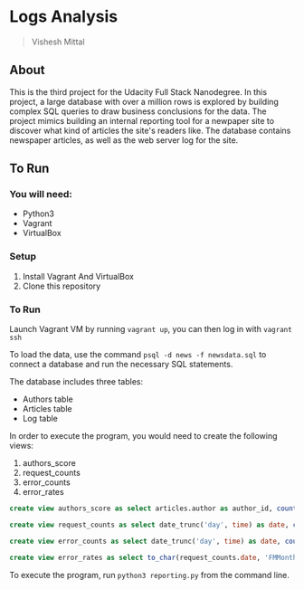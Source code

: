 # Logs Analysis

> Vishesh Mittal

## About

This is the third project for the Udacity Full Stack Nanodegree. In this project, a large database with over a million rows is explored by building complex SQL queries to draw business conclusions for the data. The project mimics building an internal reporting tool for a newpaper site to discover what kind of articles the site's readers like. The database contains newspaper articles, as well as the web server log for the site.

## To Run

### You will need:
- Python3
- Vagrant
- VirtualBox

### Setup
1. Install Vagrant And VirtualBox
2. Clone this repository

### To Run

Launch Vagrant VM by running `vagrant up`, you can then log in with `vagrant ssh`

To load the data, use the command `psql -d news -f newsdata.sql` to connect a database and run the necessary SQL statements.

The database includes three tables:
- Authors table
- Articles table
- Log table

In order to execute the program, you would need to create the following views:

1. authors_score
2. request_counts
3. error_counts
4. error_rates

```sql
create view authors_score as select articles.author as author_id, count(*) as views from articles left join log on concat('/article/', articles.slug)=log.path group by articles.author;

create view request_counts as select date_trunc('day', time) as date, count(*) as request_count from log group by date;

create view error_counts as select date_trunc('day', time) as date, count(*) as error_count from log where status not like '200%' group by date;

create view error_rates as select to_char(request_counts.date, 'FMMonth FMDDth, YYYY') as date, round((error_counts.error_count * 100.0)/request_counts.request_count, 2) as error_rate from request_counts left join error_counts on request_counts.date=error_counts.date;
```

To execute the program, run `python3 reporting.py` from the command line.
